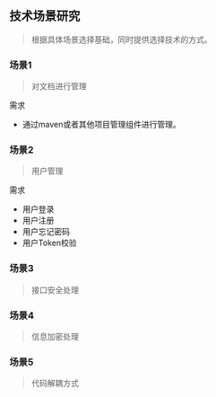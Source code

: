 ## 技术场景研究

> 根据具体场景选择基础，同时提供选择技术的方式。

### 场景1

> 对文档进行管理

需求

- 通过maven或者其他项目管理组件进行管理。



### 场景2

> 用户管理

需求

- 用户登录
- 用户注册
- 用户忘记密码
- 用户Token校验

### 场景3

> 接口安全处理

### 场景4

> 信息加密处理

### 场景5

> 代码解耦方式